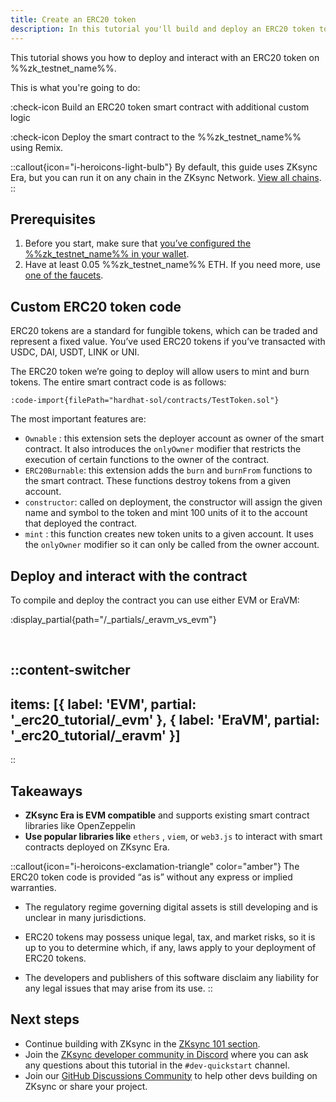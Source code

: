 ```yaml
---
title: Create an ERC20 token
description: In this tutorial you'll build and deploy an ERC20 token to %%zk_testnet_name%%
---
```


This tutorial shows you how to deploy and interact with an ERC20 token on %%zk_testnet_name%%.

This is what you're going to do:

:check-icon Build an ERC20 token smart contract with additional custom logic

:check-icon Deploy the smart contract to the %%zk_testnet_name%% using Remix.

::callout{icon="i-heroicons-light-bulb"}
By default, this guide uses ZKsync Era, but you can run it on any chain in the ZKsync Network. [View all chains](../../environment).
::

## Prerequisites

1. Before you start, make sure that
[you’ve configured the %%zk_testnet_name%% in your wallet](/zksync-network/environment/zksync-era).
2. Have at least 0.05 %%zk_testnet_name%% ETH. If you need more, use [one of the faucets](/zksync-network/ecosystem/network-faucets).

## Custom ERC20 token code

ERC20 tokens are a standard for fungible tokens, which can be traded and represent a fixed value. You’ve used ERC20
tokens if you’ve transacted with USDC, DAI, USDT, LINK or UNI.

The ERC20 token we’re going to deploy will allow users to mint and burn tokens. The entire smart contract code is as
follows:

```solidity
:code-import{filePath="hardhat-sol/contracts/TestToken.sol"}
```

The most important features are:

- `Ownable` : this extension sets the deployer account as owner of the smart contract. It also introduces the
  `onlyOwner` modifier that restricts the execution of certain functions to the owner of the contract.
- `ERC20Burnable`: this extension adds the `burn` and `burnFrom` functions to the smart contract. These functions
  destroy tokens from a given account.
- `constructor`: called on deployment, the constructor will assign the given name and symbol to the token and mint 100
  units of it to the account that deployed the contract.
- `mint` : this function creates new token units to a given account. It uses the `onlyOwner` modifier so it can only be
  called from the owner account.

## Deploy and interact with the contract

To compile and deploy the contract you can use either EVM or EraVM:

:display_partial{path="/_partials/_eravm_vs_evm"}

<br>

::content-switcher
---
items: [{
  label: 'EVM',
  partial: '_erc20_tutorial/_evm'
}, {
  label: 'EraVM',
  partial: '_erc20_tutorial/_eravm'
}]
---
::

## Takeaways

- **ZKsync Era is EVM compatible** and supports existing smart contract libraries like OpenZeppelin
- **Use popular libraries like** `ethers` , `viem`, or `web3.js` to interact with smart contracts deployed on ZKsync Era.

::callout{icon="i-heroicons-exclamation-triangle" color="amber"}
The ERC20 token code is provided “as is” without any express or implied warranties.

- The regulatory regime governing digital assets is still developing and is unclear in many jurisdictions.

- ERC20 tokens may possess unique legal, tax, and market risks, so it is up to you to determine which, if any, laws apply to your deployment of ERC20 tokens.

- The developers and publishers of this software disclaim any liability for any legal issues that may arise from its use.
::

## Next steps

- Continue building with ZKsync in the [ZKsync 101 section](/zksync-network/guides/zksync-101).
- Join the [ZKsync developer community in Discord](https://join.zksync.dev/) where you can ask any questions about this
 tutorial in the `#dev-quickstart` channel.
- Join our [GitHub Discussions Community](%%zk_git_repo_zksync-developers%%/discussions/) to
  help other devs building on ZKsync or share your project.
